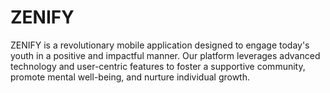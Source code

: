 # ZENIFY
ZENIFY is a revolutionary mobile application designed to engage today's youth in a positive and impactful manner. Our platform leverages
advanced technology and user-centric features to foster a supportive community, promote mental well-being, and nurture individual
growth.
